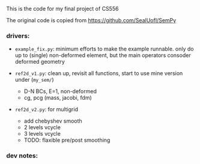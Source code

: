 This is the code for my final project of CS556

The original code is copied from 
https://github.com/SealUofI/SemPy



### drivers:
- `example_fix.py`: minimum efforts to make the example runnable.
   only do up to (single) non-deformed element, but the main operators consoder deformed geometry

- `ref2d_v1.py`: clean up, revisit all functions, start to use mine version under (`my_sem/`)
   - D-N BCs, E=1, non-deformed
   - cg, pcg (mass, jacobi, fdm)

- `ref2d_v2.py`: for multigrid
   - add chebyshev smooth
   - 2 levels vcycle 
   - 3 levels vcycle 
   - TODO: flaxible pre/post smoothing 


### dev notes:




